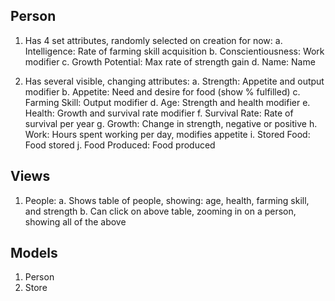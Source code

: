 Person
------
1. Has 4 set attributes, randomly selected on creation for now:
  a. Intelligence:      Rate of farming skill acquisition
  b. Conscientiousness: Work modifier
  c. Growth Potential:  Max rate of strength gain
  d. Name:              Name
    
2. Has several visible, changing attributes:
  a. Strength:      Appetite and output modifier
  b. Appetite:      Need and desire for food (show % fulfilled)
  c. Farming Skill: Output modifier
  d. Age:           Strength and health modifier
  e. Health:        Growth and survival rate modifier
  f. Survival Rate: Rate of survival per year
  g. Growth:        Change in strength, negative or positive
  h. Work:          Hours spent working per day, modifies appetite
  i. Stored Food:   Food stored
  j. Food Produced: Food produced
    
Views
-----
1. People:
  a. Shows table of people, showing: age, health, farming skill, and strength
  b. Can click on above table, zooming in on a person, showing all of the above
  
Models
------
1. Person
2. Store
